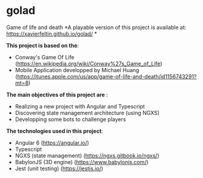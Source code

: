 # golad
Game of life and death
*A playable version of this project is available at: https://xavierfeltin.github.io/golad/ *

**This project is based on the**:
  - Conway's Game Of Life (https://en.wikipedia.org/wiki/Conway%27s_Game_of_Life)
  - Mobile Application developped by Michael Huang (https://itunes.apple.com/us/app/game-of-life-and-death/id1156743291?mt=8) 

**The main objectives of this project are** :
  - Realizing a new project with Angular and Typescript
  - Discovering state management architecture (using NGXS)
  - Developping some bots to challenge players
  
**The technologies used in this project**:
  - Angular 6 (https://angular.io/)
  - Typescript
  - NGXS (state management) (https://ngxs.gitbook.io/ngxs/)
  - BabylonJS (3D engine) (https://www.babylonjs.com/)
  - Jest (unit testing) (https://jestjs.io/)
 
